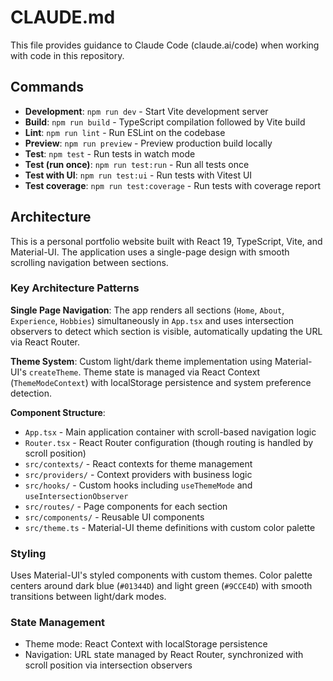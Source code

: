 # CLAUDE.md

This file provides guidance to Claude Code (claude.ai/code) when working with code in this repository.

## Commands

- **Development**: `npm run dev` - Start Vite development server
- **Build**: `npm run build` - TypeScript compilation followed by Vite build
- **Lint**: `npm run lint` - Run ESLint on the codebase
- **Preview**: `npm run preview` - Preview production build locally
- **Test**: `npm test` - Run tests in watch mode
- **Test (run once)**: `npm run test:run` - Run all tests once
- **Test with UI**: `npm run test:ui` - Run tests with Vitest UI
- **Test coverage**: `npm run test:coverage` - Run tests with coverage report

## Architecture

This is a personal portfolio website built with React 19, TypeScript, Vite, and Material-UI. The application uses a single-page design with smooth scrolling navigation between sections.

### Key Architecture Patterns

**Single Page Navigation**: The app renders all sections (`Home`, `About`, `Experience`, `Hobbies`) simultaneously in `App.tsx` and uses intersection observers to detect which section is visible, automatically updating the URL via React Router.

**Theme System**: Custom light/dark theme implementation using Material-UI's `createTheme`. Theme state is managed via React Context (`ThemeModeContext`) with localStorage persistence and system preference detection.

**Component Structure**:
- `App.tsx` - Main application container with scroll-based navigation logic
- `Router.tsx` - React Router configuration (though routing is handled by scroll position)
- `src/contexts/` - React contexts for theme management
- `src/providers/` - Context providers with business logic
- `src/hooks/` - Custom hooks including `useThemeMode` and `useIntersectionObserver`
- `src/routes/` - Page components for each section
- `src/components/` - Reusable UI components
- `src/theme.ts` - Material-UI theme definitions with custom color palette

### Styling

Uses Material-UI's styled components with custom themes. Color palette centers around dark blue (`#01344D`) and light green (`#9CCE4D`) with smooth transitions between light/dark modes.

### State Management

- Theme mode: React Context with localStorage persistence
- Navigation: URL state managed by React Router, synchronized with scroll position via intersection observers